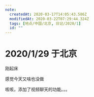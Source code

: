 ```yaml
---
note:
  createdAt: 2020-03-17T14:05:43.586Z
  modifiedAt: 2020-03-22T07:29:44.324Z
  tags: [地点/中国/北京, 日记/2020/1]
  id: ""
---
```


# 2020/1/29 于北京

<!-- @timer "date":"Wed Jan 29 2020 09:57:17 GMT+0800 (CST)" -->

刚起床

<!-- @timer "date":"Wed Jan 29 2020 17:57:03 GMT+0800 (China Standard Time)","duration":"about 8 hours" -->

感觉今天又啥也没做

<!-- @timer "date":"Wed Jan 29 2020 23:47:12 GMT+0800 (China Standard Time)","duration":"about 6 hours" -->

咳咳，添加了视频聊天的功能。。。
